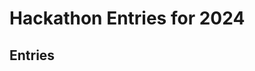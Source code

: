 # Hackathon Entries for 2024

## Entries

<!--- Create an entry for your team, adding a link to your team's repository in this file. Then submit a PR for the changes. -->
